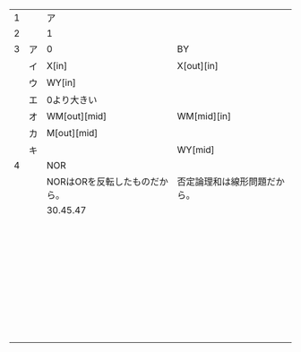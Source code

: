 |      |      |                               |                              |
| ---- | ---- | ----------------------------- | ---------------------------- |
| 1    |      | ア                            |                              |
| 2    |      | 1                             |                              |
| 3    | ア   | 0                             | BY                           |
|      | イ   | X[in]                         | X\[out][in]                  |
|      | ウ   | WY[in]                        |                              |
|      | エ   | 0より大きい                   |                              |
|      | オ   | WM\[out][mid]                 | WM\[mid][in]                 |
|      | カ   | M\[out][mid]                  |                              |
|      | キ   |                               | WY\[mid]                     |
| 4    |      | NOR                           |                              |
|      |      | NORはORを反転したものだから。 | 否定論理和は線形問題だから。 |
|      |      | 30.45.47                      |                              |
|      |      |                               |                              |
|      |      |                               |                              |
|      |      |                               |                              |
|      |      |                               |                              |
|      |      |                               |                              |
|      |      |                               |                              |
|      |      |                               |                              |
|      |      |                               |                              |
|      |      |                               |                              |
|      |      |                               |                              |
|      |      |                               |                              |
|      |      |                               |                              |
|      |      |                               |                              |
|      |      |                               |                              |
|      |      |                               |                              |
|      |      |                               |                              |
|      |      |                               |                              |
|      |      |                               |                              |
|      |      |                               |                              |
|      |      |                               |                              |
|      |      |                               |                              |
|      |      |                               |                              |
|      |      |                               |                              |
|      |      |                               |                              |
|      |      |                               |                              |
|      |      |                               |                              |
|      |      |                               |                              |
|      |      |                               |                              |
|      |      |                               |                              |
|      |      |                               |                              |
|      |      |                               |                              |
|      |      |                               |                              |
|      |      |                               |                              |
|      |      |                               |                              |
|      |      |                               |                              |
|      |      |                               |                              |
|      |      |                               |                              |
